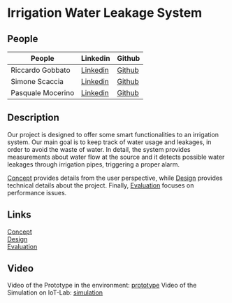 # Irrigation Water Leakage System

## People

| People | Linkedin | Github |
|--- |--- |--- |
| Riccardo Gobbato | [Linkedin](https://www.linkedin.com/in/riccardo-gobbato-380674251/) | [Github](https://github.com/RicGobs) |
| Simone Scaccia | [Linkedin](https://www.linkedin.com/in/simone-scaccia-40b631210/) | [Github](https://github.com/simonescaccia) |
| Pasquale Mocerino | [Linkedin](https://www.linkedin.com/in/pasquale-mocerino-29088b1a2/) | [Github](https://github.com/pasqualemocerino) |

## Description

Our project is designed to offer some smart functionalities to an irrigation system. Our main goal is to keep track of water usage and leakages, in order to avoid the waste of water. In detail, the system provides measurements about water flow at the source and it detects possible water leakages through irrigation pipes, triggering a proper alarm.

[Concept](https://github.com/simonescaccia/Irrigation-Water-Leakage-System/blob/main/Concept.md) provides details from the user perspective, while [Design](https://github.com/simonescaccia/Irrigation-Water-Leakage-System/blob/main/Design.md) provides technical details about the project. Finally, [Evaluation](https://github.com/simonescaccia/Irrigation-Water-Leakage-System/blob/main/Evaluation.md) focuses on performance issues.

## Links

[Concept](https://github.com/simonescaccia/IoTProject/blob/main/Concept.md)\
[Design](https://github.com/simonescaccia/IoTProject/blob/main/Design.md)\
[Evaluation](https://github.com/simonescaccia/IoTProject/blob/main/Evaluation.md)

## Video

Video of the Prototype in the environment: [prototype](https://www.youtube.com/watch?v=hoUJ2N8BXHc)
Video of the Simulation on IoT-Lab: [simulation](https://youtu.be/vylREJ1_cT4)

